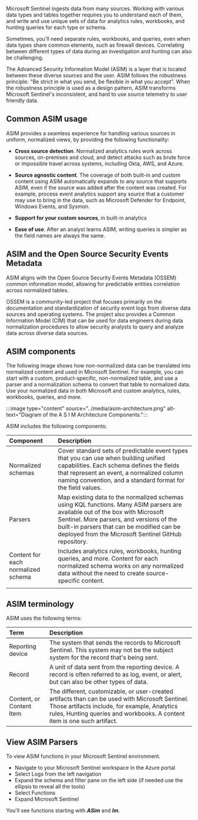 Microsoft Sentinel ingests data from many sources. Working with various data types and tables together requires you to understand each of them, and write and use unique sets of data for analytics rules, workbooks, and hunting queries for each type or schema.

Sometimes, you'll need separate rules, workbooks, and queries, even when data types share common elements, such as firewall devices. Correlating between different types of data during an investigation and hunting can also be challenging.

The Advanced Security Information Model (ASIM) is a layer that is located between these diverse sources and the user. ASIM follows the robustness principle: "Be strict in what you send, be flexible in what you accept". When the robustness principle is used as a design pattern, ASIM transforms Microsoft Sentinel's inconsistent, and hard to use source telemetry to user friendly data.

## Common ASIM usage

ASIM provides a seamless experience for handling various sources in uniform, normalized views, by providing the following functionality:

- **Cross source detection**. Normalized analytics rules work across sources, on-premises and cloud, and detect attacks such as brute force or impossible travel across systems, including Okta, AWS, and Azure.

- **Source agnostic content**. The coverage of both built-in and custom content using ASIM automatically expands to any source that supports ASIM, even if the source was added after the content was created. For example, process event analytics support any source that a customer may use to bring in the data, such as Microsoft Defender for Endpoint, Windows Events, and Sysmon.

- **Support for your custom sources**, in built-in analytics

- **Ease of use**. After an analyst learns ASIM, writing queries is simpler as the field names are always the same.

## ASIM and the Open Source Security Events Metadata

ASIM aligns with the Open Source Security Events Metadata (OSSEM) common information model, allowing for predictable entities correlation across normalized tables.

OSSEM is a community-led project that focuses primarily on the documentation and standardization of security event logs from diverse data sources and operating systems. The project also provides a Common Information Model (CIM) that can be used for data engineers during data normalization procedures to allow security analysts to query and analyze data across diverse data sources.

## ASIM components

The following image shows how non-normalized data can be translated into normalized content and used in Microsoft Sentinel. For example, you can start with a custom, product-specific, non-normalized table, and use a parser and a normalization schema to convert that table to normalized data. Use your normalized data in both Microsoft and custom analytics, rules, workbooks, queries, and more.

:::image type="content" source="../media/asim-architecture.png" alt-text="Diagram of the A S I M Architecture Components.":::

ASIM includes the following components:

| Component  | Description | 
| :--- | :--- | 
| Normalized schemas | Cover standard sets of predictable event types that you can use when building unified capabilities. Each schema defines the fields that represent an event, a normalized column naming convention, and a standard format for the field values. |
| Parsers | Map existing data to the normalized schemas using KQL functions. Many ASIM parsers are available out of the box with Microsoft Sentinel. More parsers, and versions of the built-in parsers that can be modified can be deployed from the Microsoft Sentinel GitHub repository.|
| Content for each normalized schema| Includes analytics rules, workbooks, hunting queries, and more. Content for each normalized schema works on any normalized data without the need to create source-specific content.|
|||

## ASIM terminology

ASIM uses the following terms:

| Term  | Description |
| :--- | :--- |
| Reporting device| The system that sends the records to Microsoft Sentinel. This system may not be the subject system for the record that's being sent.|
| Record| A unit of data sent from the reporting device. A record is often referred to as log, event, or alert, but can also be other types of data.|
| Content, or Content Item| The different, customizable, or user-created artifacts than can be used with Microsoft Sentinel. Those artifacts include, for example, Analytics rules, Hunting queries and workbooks. A content item is one such artifact.|

## View ASIM Parsers

To view ASIM functions in your Microsoft Sentinel environment.

- Navigate to your Microsoft Sentinel workspace in the Azure portal
- Select Logs from the left navigation
- Expand the schema and filter pane on the left side (if needed use the ellipsis to reveal all the tools)
- Select Functions
- Expand Microsoft Sentinel

You'll see functions starting with **_ASim_** and **_Im_**.
